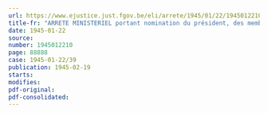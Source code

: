 ```yaml
---
url: https://www.ejustice.just.fgov.be/eli/arrete/1945/01/22/1945012210/justel
title-fr: "ARRETE MINISTERIEL portant nomination du président, des membres permanents et du secrétaire de la Commission nationale des Artisanats et Industries d'Art"
date: 1945-01-22
source:
number: 1945012210
page: 88888
case: 1945-01-22/39
publication: 1945-02-19
starts:
modifies:
pdf-original:
pdf-consolidated:
---
```



